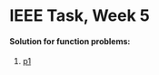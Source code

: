 # IEEE Task, Week 5
#### Solution for function problems:

1. [p1](https://www.programiz.com/online-compiler/2CcrP25n9pE83)
